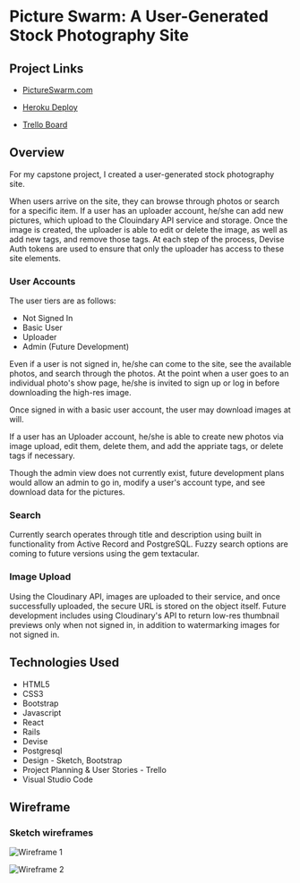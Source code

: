 # Picture Swarm: A User-Generated Stock Photography Site

## Project Links

- [PictureSwarm.com](http://pictureswarm.com/)

- [Heroku Deploy](https://picture-swarm.herokuapp.com/)

- [Trello Board](https://trello.com/b/o5BEvcB9/picture-swarm)

## Overview
For my capstone project, I created a user-generated stock photography site.

When users arrive on the site, they can browse through photos or search for a specific item. If a user has an uploader account, he/she can add new pictures, which upload to the Clouindary API service and storage. Once the image is created, the uploader is able to edit or delete the image, as well as add new tags, and remove those tags. At each step of the process, Devise Auth tokens are used to ensure that only the uploader has access to these site elements. 

### User Accounts

The user tiers are as follows:
* Not Signed In
* Basic User
* Uploader
* Admin (Future Development)

Even if a user is not signed in, he/she can come to the site, see the available photos, and search through the photos. At the point when a user goes to an individual photo's show page, he/she is invited to sign up or log in before downloading the high-res image. 

Once signed in with a basic user account, the user may download images at will. 

If a user has an Uploader account, he/she is able to create new photos via image upload, edit them, delete them, and add the appriate tags, or delete tags if necessary. 

Though the admin view does not currently exist, future development plans would allow an admin to go in, modify a user's account type, and see download data for the pictures.

### Search

Currently search operates through title and description using built in functionality from Active Record and PostgreSQL. Fuzzy search options are coming to future versions using the gem textacular. 

### Image Upload
Using the Cloudinary API, images are uploaded to their service, and once successfully uploaded, the secure URL is stored on the object itself. Future development includes using Cloudinary's API to return low-res thumbnail previews only when not signed in, in addition to watermarking images for not signed in. 

## Technologies Used

* HTML5
* CSS3
* Bootstrap
* Javascript
* React
* Rails
* Devise
* Postgresql
* Design - Sketch, Bootstrap
* Project Planning & User Stories - Trello
* Visual Studio Code


## Wireframe


### Sketch wireframes

![Wireframe 1](https://res.cloudinary.com/pictureswarm/image/upload/v1505662048/Picture-Swarm-Homepage_wxvw3c.png)

![Wireframe 2](https://res.cloudinary.com/pictureswarm/image/upload/v1505662112/PictureSwarm-ShowPage_po1tjx.png)

<!-- ## Future Development

*
*
* -->